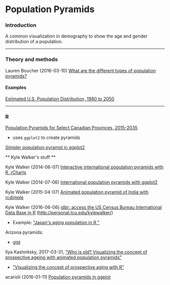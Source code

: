 # Population Pyramids

### Introduction

A common visualization in demography to show the age and gender distribution of a population.

---
### Theory and methods

Lauren Boucher (2016-03-10) [What are the different types of population pyramids?](https://www.populationeducation.org/content/what-are-different-types-population-pyramids)


#### Examples

[Estimated U.S. Population Distribution, 1980 to 2050](https://www.reddit.com/r/dataisbeautiful/comments/73u5po/estimated_us_population_distribution_1980_to_2050/)

---
### R

[Population Pyramids for Select Canadian Provinces, 2015-2035](https://github.com/atheriel/visualizations/tree/master/provincial-demography)

* uses `ggplot2` to create pyramids

[Simpler population pyramid in ggplot2](https://stackoverflow.com/questions/14680075/simpler-population-pyramid-in-ggplot2)



** Kyle Walker's stuff **

Kyle Walker (2014-06-07) [Interactive international population pyramids with R, rCharts](https://walkerke.github.io/2014/06/rcharts-pyramids/)

Kyle Walker (2014-07-06) [International population pyramids with ggplot2](https://rpubs.com/walkerke/pyramids_ggplot2)

Kyle Walker (2015-04-07) [Animated population pyramid of India with rcdimple](https://rpubs.com/walkerke/india_pyramid)

Kyle Walker (2016-06-06) [idbr: access the US Census Bureau International Data Base in R](http://www.arilamstein.com/blog/2016/06/06/idbr-access-us-census-bureau-international-data-base-r/?utm_source=recurpost) (http://personal.tcu.edu/kylewalker/)

* Example: ["Japan's aging population in R "](http://urbandemographics.blogspot.ca/2016/03/japans-aging-population-in-r.html)

Arizona pyramids:

* [gist](https://gist.github.com/walkerke/47414a289ccf8eca2a5281cc09b41077)


Ilya Kashnitsky, 2017-03-31, ["Who is old? Visualizing the concept of prospective ageing with animated population pyramids"](https://ikashnitsky.github.io/2017/who-is-old/)

* ["Visualizing the concept of prospective aging with R"](http://urbandemographics.blogspot.ca/2017/05/visualizing-concept-of-prospective.html)

acarioli (2016-01-11) [Population pyramids in ggplot](https://aledemogr.wordpress.com/2016/01/11/population-pyramids-in-ggplot/)

